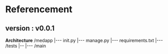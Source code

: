 # Referencement

## version : v0.0.1

**Architecture**
/medapp
   |--- init.py
   |--- manage.py
   |--- requirements.txt
   |--- /tests
          |--
   |--- /main
